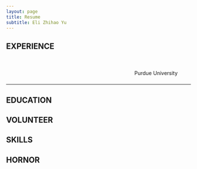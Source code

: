 ```yaml
---
layout: page
title: Resume
subtitle: Eli Zhihao Yu
---
```


## EXPERIENCE

<div style="line-height: 60px; height: 60px;">
    <p style="display:inline-block;background:url(img/resume/purdue.png) no-repeat left center;padding-left:350px">
        Purdue University
    </p>
</div>

---

## EDUCATION

## VOLUNTEER

## SKILLS

## HORNOR
